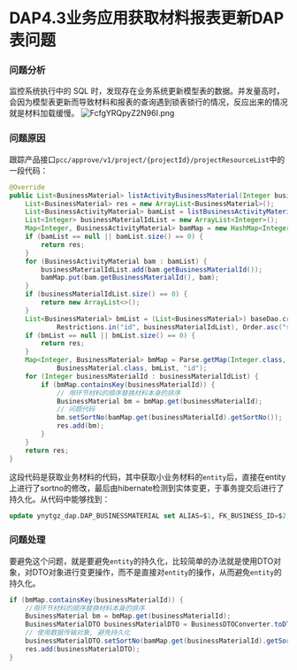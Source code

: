 # DAP4.3业务应用获取材料报表更新DAP表问题
### 问题分析
监控系统执行中的 SQL 时，发现存在业务系统更新模型表的数据。并发量高时，会因为模型表更新而导致材料和报表的查询遇到锁表锁行的情况，反应出来的情况就是材料加载缓慢。
![FcfgYRQpyZ2N96I.png](https://s2.loli.net/2024/11/27/FcfgYRQpyZ2N96I.png)

### 问题原因
跟踪产品接口`pcc/approve/v1/project/{projectId}/projectResourceList`中的一段代码：
```java
@Override  
public List<BusinessMaterial> listActivityBusinessMaterial(Integer businessActivityId) {  
    List<BusinessMaterial> res = new ArrayList<BusinessMaterial>();  
    List<BusinessActivityMaterial> bamList = listBusinessActivityMaterial(businessActivityId);  
    List<Integer> businessMaterialIdList = new ArrayList<Integer>();  
    Map<Integer, BusinessActivityMaterial> bamMap = new HashMap<Integer, BusinessActivityMaterial>();  
    if (bamList == null || bamList.size() == 0) {  
        return res;  
    }  
    for (BusinessActivityMaterial bam : bamList) {  
        businessMaterialIdList.add(bam.getBusinessMaterialId());  
        bamMap.put(bam.getBusinessMaterialId(), bam);  
    }  
    if (businessMaterialIdList.size() == 0) {  
        return new ArrayList<>();  
    }  
    List<BusinessMaterial> bmList = (List<BusinessMaterial>) baseDao.criteria(BusinessMaterialEntity.class,  
            Restrictions.in("id", businessMaterialIdList), Order.asc("sortNo"));  
    if (bmList == null || bmList.size() == 0) {  
        return res;  
    }  
    Map<Integer, BusinessMaterial> bmMap = Parse.getMap(Integer.class,  
            BusinessMaterial.class, bmList, "id");  
    for (Integer businessMaterialId : businessMaterialIdList) {  
        if (bmMap.containsKey(businessMaterialId)) {  
            // 用环节材料的顺序替换材料本身的排序  
            BusinessMaterial bm = bmMap.get(businessMaterialId);  
            // 问题代码
            bm.setSortNo(bamMap.get(businessMaterialId).getSortNo());  
            res.add(bm);  
        }  
    }  
    return res;  
}
```
这段代码是获取业务材料的代码，其中获取小业务材料的`entity`后，直接在entity上进行了sortno的修改，最后由hibernate检测到实体变更，于事务提交后进行了持久化。从代码中能够找到：
```sql
update ynytgz_dap.DAP_BUSINESSMATERIAL set ALIAS=$1, FK_BUSINESS_ID=$2, CATEGORYNAME=$3, CREATEDTIME=$4, CREATEDUSERID=$5, ENABLE=$6, FILTER=$7, INITIALIZE=$8, FK_MATERIALCATEGORY_ID=$9, PROJECTTYPE=$10, REMARK=$11, SIGN=$12, SORTNO=$13 where ID=$14
```
### 问题处理
要避免这个问题，就是要避免`entity`的持久化，比较简单的办法就是使用DTO对象，对DTO对象进行变更操作，而不是直接对`entity`的操作，从而避免`entity`的持久化。
```java
if (bmMap.containsKey(businessMaterialId)) {  
    //用环节材料的顺序替换材料本身的排序  
    BusinessMaterial bm = bmMap.get(businessMaterialId);  
    BusinessMaterialDTO businessMaterialDTO = BusinessDTOConverter.toDTO(bm);  
    // 使用数据传输对象, 避免持久化  
    businessMaterialDTO.setSortNo(bamMap.get(businessMaterialId).getSortNo());  
    res.add(businessMaterialDTO);  
}
```